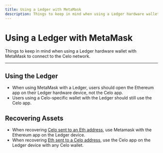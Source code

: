 ```yaml
---
title: Using a Ledger with MetaMask
description: Things to keep in mind when using a Ledger hardware wallet with MetaMask to connect to the Celo network.
---
```

# Using a Ledger with MetaMask

Things to keep in mind when using a Ledger hardware wallet with MetaMask to connect to the Celo network.

___

## Using the Ledger

* When using MetaMask with a Ledger, users should open the Ethereum app on their Ledger hardware device, not the Celo app. 
* Users using a Celo-specific wallet with the Ledger should still use the Celo app.

## Recovering Assets

* When recovering [Celo sent to an Eth address](holder/recover/from-eth-address), use Metamask with the Ethereum app on the Ledger device.
* When recovering [Eth sent to a Celo address](holder/recover/from-celo-address), use the Celo app on the Ledger device with any Celo wallet.
